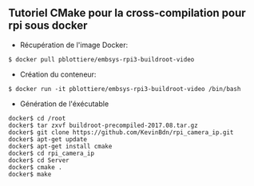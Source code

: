 ## **Tutoriel CMake pour la cross-compilation pour rpi sous docker**

- Récupération de l'image Docker:
~~~shell script
$ docker pull pblottiere/embsys-rpi3-buildroot-video
~~~
- Création du conteneur:
~~~shell script
$ docker run -it pblottiere/embsys-rpi3-buildroot-video /bin/bash
~~~

- Génération de l'éxécutable
~~~shell script
docker$ cd /root
docker$ tar zxvf buildroot-precompiled-2017.08.tar.gz
docker$ git clone https://github.com/KevinBdn/rpi_camera_ip.git
docker$ apt-get update
docker$ apt-get install cmake
docker$ cd rpi_camera_ip
docker$ cd Server
docker$ cmake .
docker$ make
~~~